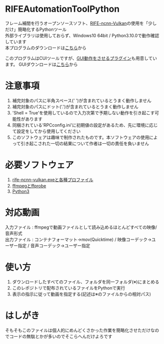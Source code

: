 # RIFEAutomationToolPython
フレーム補間を行うオープンソースソフト、[RIFE-ncnn-Vulkan](https://github.com/nihui/rife-ncnn-vulkan)の使用を「少しだけ」簡略化するPythonツール<br>
外部ライブラリは使用しておらず、Windows10 64bit / Python3.10.0で動作確認しています<br>
本プログラムのダウンロードは[こちら](https://github.com/ike62k/RIFEAutomationToolPython/releases)から<br>

このプログラムはCUIツールですが、[GUI動作をさせるプラグイン](https://github.com/ike62k/RATPython_simplegui)も用意しています。
GUIダウンロードは[こちら](https://github.com/ike62k/RIFEAutomationToolPython/releases)から

# 注意事項
1. 補完対象のパスに半角スペース(' ')が含まれているとうまく動作しません
2. 補完対象のパスにドット('.')が含まれているとうまく動作しません
3. 'Shell = True'を使用しているので入力次第で予期しない動作を引き起こす可能性があります
4. 同梱されている'RPCconfig.ini'に初期値の設定があるため、先に環境に応じて設定をしてから使用してください
5. このソフトウェアは趣味で制作されたものです。本ソフトウェアの使用によって引き起こされた一切の結果について作者は一切の責任を負いません

# 必要ソフトウェア
1. [rife-ncnn-vulkan.exeと各種プロファイル](https://github.com/nihui/rife-ncnn-vulkan)
2. [ffmpegとffprobe](https://www.ffmpeg.org/)
3. [Python3](https://www.python.org/)

# 対応動画  
入力ファイル : ffmpegで動画ファイルとして読み込めるほとんどすべての映像/音声形式  
出力ファイル : コンテナフォーマット→mov(Quicktime) / 映像コーデック→ユーザー指定 / 音声コーデック→ユーザー指定
  
 # 使い方
1. ダウンロードしたすべてのファイル、フォルダを同一フォルダ(※)にまとめる
2. このレポジトリで配布されているファイルをPythonで実行
3. 表示の指示に従って動画を指定する(記述は※のファイルからの相対パス)
  
# はしがき
そもそもこのファイルは個人的にめんどくさかった作業を簡略化させただけなのでコードの無駄とかが多いのでそこらへんだけよろです
